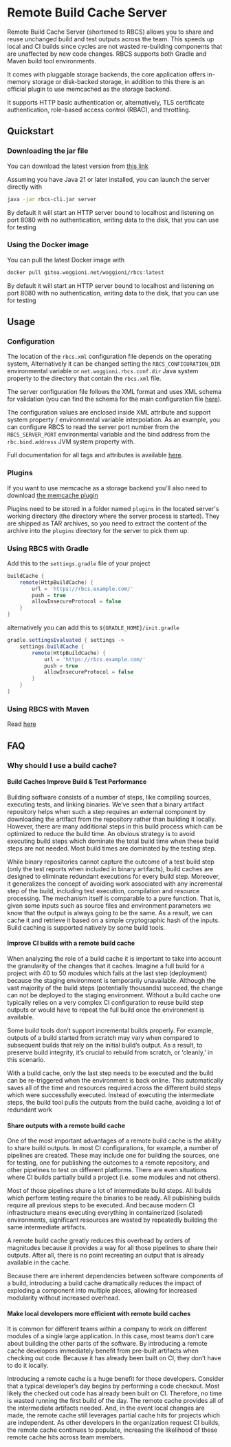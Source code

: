 # Remote Build Cache Server
Remote Build Cache Server (shortened to RBCS) allows you to share and reuse unchanged build 
and test outputs across the team. This speeds up local and CI builds since cycles are not wasted
re-building components that are unaffected by new code changes. RBCS supports both Gradle and
Maven build tool environments.

It comes with pluggable storage backends, the core application offers in-memory storage or disk-backed storage,
in addition to this there is an official plugin to use memcached as the storage backend.

It supports HTTP basic authentication or, alternatively, TLS certificate authentication, role-based access control (RBAC),
and throttling.

## Quickstart

### Downloading the jar file 
You can download the latest version from [this link](https://gitea.woggioni.net/woggioni/-/packages/maven/net.woggioni:rbcs-cli/)

Assuming you have Java 21 or later installed, you can launch the server directly with

```bash
java -jar rbcs-cli.jar server
```

By default it will start an HTTP server bound to localhost and listening on port 8080 with no authentication,
writing data to the disk, that you can use for testing

### Using the Docker image
You can pull the latest Docker image with
```bash
docker pull gitea.woggioni.net/woggioni/rbcs:latest
```

By default it will start an HTTP server bound to localhost and listening on port 8080 with no authentication,
writing data to the disk, that you can use for testing

## Usage

### Configuration
The location of the `rbcs.xml` configuration file depends on the operating system, 
Alternatively it can be changed setting the `RBCS_CONFIGURATION_DIR` environmental variable or `net.woggioni.rbcs.conf.dir` Java system property
to the directory that contain the `rbcs.xml` file.

The server configuration file follows the XML format and uses XML schema for validation
(you can find the schema for the main configuration file [here](https://gitea.woggioni.net/woggioni/rbcs/src/branch/master/rbcs-server/src/main/resources/net/woggioni/rbcs/server/schema/rbcs.xsd)).

The configuration values are enclosed inside XML attribute and support system property / environmental variable interpolation.
As an example, you can configure RBCS to read the server port number from the `RBCS_SERVER_PORT` environmental variable
and the bind address from the `rbc.bind.address` JVM system property with.

Full documentation for all tags and attributes is available [here](doc/server_configuration.md).

### Plugins
If you want to use memcache as a storage backend you'll also need to download [the memcache plugin](https://gitea.woggioni.net/woggioni/-/packages/maven/net.woggioni:rbcs-server-memcache/)

Plugins need to be stored in a folder named `plugins` in the located server's working directory
(the directory where the server process is started). They are shipped as TAR archives, so you need to extract
the content of the archive into the `plugins` directory for the server to pick them up.

### Using RBCS with Gradle 

Add this to the `settings.gradle` file of your project

```groovy
buildCache {
    remote(HttpBuildCache) {
        url = 'https://rbcs.example.com/'
        push = true
        allowInsecureProtocol = false
    }
}
```

alternatively you can add this to `${GRADLE_HOME}/init.gradle`

```groovy
gradle.settingsEvaluated { settings ->
    settings.buildCache {
        remote(HttpBuildCache) {
            url = 'https://rbcs.example.com/'
            push = true
            allowInsecureProtocol = false
        }
    }
}
```

### Using RBCS with Maven

Read [here](https://maven.apache.org/extensions/maven-build-cache-extension/remote-cache.html)

## FAQ
### Why should I use a build cache?

#### Build Caches Improve Build & Test Performance

Building software consists of a number of steps, like compiling sources, executing tests, and linking binaries. We’ve seen that a binary artifact repository helps when such a step requires an external component by downloading the artifact from the repository rather than building it locally.
However, there are many additional steps in this build process which can be optimized to reduce the build time. An obvious strategy is to avoid executing build steps which dominate the total build time when these build steps are not needed.
Most build times are dominated by the testing step. 

While binary repositories cannot capture the outcome of a test build step (only the test reports 
when included in binary artifacts), build caches are designed to eliminate redundant executions 
for every build step. Moreover, it generalizes the concept of avoiding work associated with any 
incremental step of the build, including test execution, compilation and resource processing. 
The mechanism itself is comparable to a pure function. That is, given some inputs such as source 
files and  environment parameters we know that the output is always going to be the same. 
As a result, we can cache it and retrieve it based on a simple cryptographic hash of the inputs.
Build caching is supported natively by some build tools. 

#### Improve CI builds with a remote build cache

When analyzing the role of a build cache it is important to take into account the granularity 
of the changes that it caches. Imagine a full build for a project with 40 to 50 modules 
which fails at the last step (deployment) because the staging environment is temporarily unavailable.
Although the vast majority of the build steps (potentially thousands) succeed, 
the change can not be deployed to the staging environment. 
Without a build cache one typically relies on a very complex CI configuration to reuse build step outputs
or would have to repeat the full build once the environment is available.

Some build tools don’t support incremental builds properly. For example, outputs of a build started
from scratch may vary when compared to subsequent builds that rely on the initial build’s output.
As a result, to preserve build integrity, it’s crucial to rebuild from scratch, or ‘cleanly,’ in this
scenario.

With a build cache, only the last step needs to be executed and the build can be re-triggered 
when the environment is back online. This automatically saves all of the time and 
resources required across the different build steps which were successfully executed. 
Instead of executing the intermediate steps, the build tool pulls the outputs from the build cache,
avoiding a lot of redundant work

#### Share outputs with a remote build cache

One of the most important advantages of a remote build cache is the ability to share build outputs. 
In most CI configurations, for example, a number of pipelines are created.
These may include one for building the sources, one for testing, one for publishing the outcomes 
to a remote repository, and other pipelines to test on different platforms. 
There are even situations where CI builds partially build a project (i.e. some modules and not others).

Most of those pipelines share a lot of intermediate build steps. All builds which perform testing
require the binaries to be ready. All publishing builds require all previous steps to be executed.
And because modern CI infrastructure means executing everything in containerized (isolated) environments,
significant resources are wasted by repeatedly building the same intermediate artifacts.

A remote build cache greatly reduces this overhead by orders of magnitudes because it provides a way
for all those pipelines to share their outputs. After all, there is no point recreating an output that
is already available in the cache.

Because there are inherent dependencies between software components of a build,
introducing a build cache dramatically reduces the impact of exploding a component into multiple pieces,
allowing for increased modularity without increased overhead.

#### Make local developers more efficient with remote build caches

It is common for different teams within a company to work on different modules of a single large
application. In this case, most teams don’t care about building the other parts of the software.
By introducing a remote cache developers immediately benefit from pre-built artifacts when checking out code. 
Because it has already been built on CI, they don’t have to do it locally.

Introducing a remote cache is a huge benefit for those developers. Consider that a typical developer’s
day begins by performing a code checkout. Most likely the checked out code has already been built on CI.
Therefore, no time is wasted running the first build of the day. The remote cache provides all of the
intermediate artifacts needed. And, in the event local changes are made, the remote cache still leverages
partial cache hits for projects which are independent. As other developers in the organization request 
CI builds, the remote cache continues to populate, increasing the likelihood of these remote cache hits
across team members.

